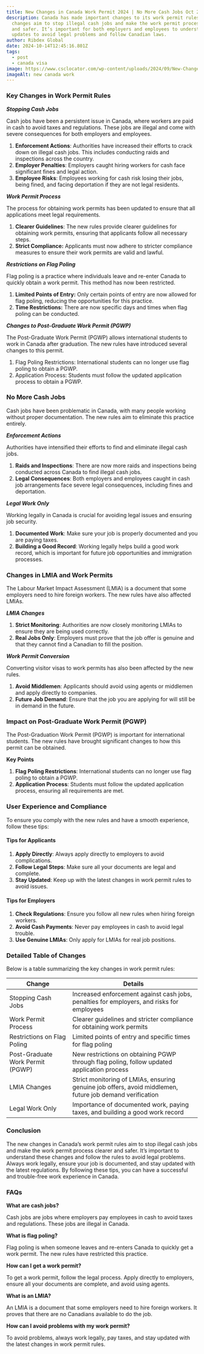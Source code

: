 ```yaml
---
title: New Changes in Canada Work Permit 2024 | No More Cash Jobs Oct 2024
description: Canada has made important changes to its work permit rules. These
  changes aim to stop illegal cash jobs and make the work permit process clearer
  and safer. It’s important for both employers and employees to understand these
  updates to avoid legal problems and follow Canadian laws.
author: Ribdex Global
date: 2024-10-14T12:45:16.801Z
tags:
  - post
  - canada visa
image: https://www.csclocator.com/wp-content/uploads/2024/09/New-Changes-in-Canada-Work-Permit-2024.jpg
imageAlt: new canada work
---
```

### Key Changes in Work Permit Rules

***Stopping Cash Jobs***

Cash jobs have been a persistent issue in Canada, where workers are paid in cash to avoid taxes and regulations. These jobs are illegal and come with severe consequences for both employers and employees.

1. **Enforcement Actions**: Authorities have increased their efforts to crack down on illegal cash jobs. This includes conducting raids and inspections across the country.
2. **Employer Penalties**: Employers caught hiring workers for cash face significant fines and legal action.
3. **Employee Risks**: Employees working for cash risk losing their jobs, being fined, and facing deportation if they are not legal residents.

***Work Permit Process***

The process for obtaining work permits has been updated to ensure that all applications meet legal requirements.

1. **Clearer Guidelines**: The new rules provide clearer guidelines for obtaining work permits, ensuring that applicants follow all necessary steps.
2. **Strict Compliance:** Applicants must now adhere to stricter compliance measures to ensure their work permits are valid and lawful. 

***Restrictions on Flag Poling***

Flag poling is a practice where individuals leave and re-enter Canada to quickly obtain a work permit. This method has now been restricted.

1. **Limited Points of Entry:** Only certain points of entry are now allowed for flag poling, reducing the opportunities for this practice.
2. **Time Restrictions:** There are now specific days and times when flag poling can be conducted.

***Changes to Post-Graduate Work Permit (PGWP)***

The Post-Graduate Work Permit (PGWP) allows international students to work in Canada after graduation. The new rules have introduced several changes to this permit.

1. Flag Poling Restrictions: International students can no longer use flag poling to obtain a PGWP.
2. Application Process: Students must follow the updated application process to obtain a PGWP.

### No More Cash Jobs

Cash jobs have been problematic in Canada, with many people working without proper documentation. The new rules aim to eliminate this practice entirely.

***Enforcement Actions***

Authorities have intensified their efforts to find and eliminate illegal cash jobs.

1. **Raids and Inspections**: There are now more raids and inspections being conducted across Canada to find illegal cash jobs.
2. **Legal Consequences**: Both employers and employees caught in cash job arrangements face severe legal consequences, including fines and deportation.

***Legal Work Only***

Working legally in Canada is crucial for avoiding legal issues and ensuring job security.

1. **Documented Work**: Make sure your job is properly documented and you are paying taxes.
2. **Building a Good Record**: Working legally helps build a good work record, which is important for future job opportunities and immigration processes.

### Changes in LMIA and Work Permits

The Labour Market Impact Assessment (LMIA) is a document that some employers need to hire foreign workers. The new rules have also affected LMIAs.

***LMIA Changes***

1. **Strict Monitoring**: Authorities are now closely monitoring LMIAs to ensure they are being used correctly.
2. **Real Jobs Only**: Employers must prove that the job offer is genuine and that they cannot find a Canadian to fill the position.

***Work Permit Conversion***

Converting visitor visas to work permits has also been affected by the new rules.

1. **Avoid Middlemen**: Applicants should avoid using agents or middlemen and apply directly to companies.
2. **Future Job Demand**: Ensure that the job you are applying for will still be in demand in the future.

### Impact on Post-Graduate Work Permit (PGWP)

The Post-Graduation Work Permit (PGWP) is important for international students. The new rules have brought significant changes to how this permit can be obtained.

**Key Points**

1. **Flag Poling Restrictions**: International students can no longer use flag poling to obtain a PGWP.
2. **Application Process**: Students must follow the updated application process, ensuring all requirements are met.

### User Experience and Compliance

To ensure you comply with the new rules and have a smooth experience, follow these tips:

#### Tips for Applicants

1. **Apply Directly**: Always apply directly to employers to avoid complications.
2. **Follow Legal Steps**: Make sure all your documents are legal and complete.
3. **Stay Updated**: Keep up with the latest changes in work permit rules to avoid issues.

#### Tips for Employers

1. **Check Regulations**: Ensure you follow all new rules when hiring foreign workers.
2. **Avoid Cash Payments**: Never pay employees in cash to avoid legal trouble.
3. **Use Genuine LMIAs**: Only apply for LMIAs for real job positions.

### Detailed Table of Changes

Below is a table summarizing the key changes in work permit rules:

| **Change**                       | **Details**                                                                                              |
| -------------------------------- | -------------------------------------------------------------------------------------------------------- |
| Stopping Cash Jobs               | Increased enforcement against cash jobs, penalties for employers, and risks for employees                |
| Work Permit Process              | Clearer guidelines and stricter compliance for obtaining work permits                                    |
| Restrictions on Flag Poling      | Limited points of entry and specific times for flag poling                                               |
| Post-Graduate Work Permit (PGWP) | New restrictions on obtaining PGWP through flag poling, follow updated application process               |
| LMIA Changes                     | Strict monitoring of LMIAs, ensuring genuine job offers, avoid middlemen, future job demand verification |
| Legal Work Only                  | Importance of documented work, paying taxes, and building a good work record                             |

### Conclusion

The new changes in Canada’s work permit rules aim to stop illegal cash jobs and make the work permit process clearer and safer. It’s important to understand these changes and follow the rules to avoid legal problems. Always work legally, ensure your job is documented, and stay updated with the latest regulations. By following these tips, you can have a successful and trouble-free work experience in Canada.

### FAQs

**What are cash jobs?**

Cash jobs are jobs where employers pay employees in cash to avoid taxes and regulations. These jobs are illegal in Canada.

**What is flag poling?**

Flag poling is when someone leaves and re-enters Canada to quickly get a work permit. The new rules have restricted this practice.

**How can I get a work permit?**

To get a work permit, follow the legal process. Apply directly to employers, ensure all your documents are complete, and avoid using agents.

**What is an LMIA?**

An LMIA is a document that some employers need to hire foreign workers. It proves that there are no Canadians available to do the job.

**How can I avoid problems with my work permit?**

To avoid problems, always work legally, pay taxes, and stay updated with the latest changes in work permit rules.
